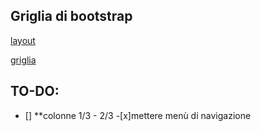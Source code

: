 
## Griglia di bootstrap


[layout](https://getbootstrap.com/docs/4.6/layout/overview/)

[griglia](https://getbootstrap.com/docs/4.6/layout/grid/)


## TO-DO:

- [] **colonne 1/3 - 2/3
-[x]mettere menù di navigazione 
